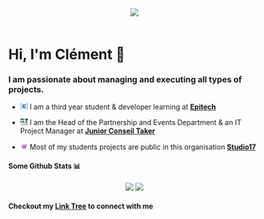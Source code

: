 <div align="center">
<a href="https://github.com/Clement-Fernandes" target="_blank"><img src="https://camo.githubusercontent.com/31a2f49c2960bd98e115c536f78f1781d631d2097cbbd73cb006be1aa526246b/68747470733a2f2f692e696d6775722e636f6d2f4136625747466c2e676966" width=""></a>
</div>

<br>

# Hi, I'm Clément :speech_balloon:

### I am passionate about managing and executing all types of projects.

- <p><img src=".assets/epitech-icon.png" width="15"> I am a third year student & developer learning at <b><a href="https://www.epitech.eu">Epitech</a></b> <a href="https://www.epitech.eu" target="_blank"></a> </p>

- <p><img src=".assets/taker-icon.png" width="15"> I am the Head of the Partnership and Events Department & an IT Project Manager at <b><a href="https://taker.epitech.eu/">Junior Conseil Taker</a></b> <a href="https://taker.epitech.eu" target="_blank"></a> </p>

- <p><img src=".assets/studio17-icon.png" width="15"> Most of my students projects are public in this organisation <b><a href="https://github.com/Studio-17">Studio17</a></b> <a href="https://github.com/Studio-17" target="_blank"></a> </p>

#### Some Github Stats :bar_chart:

<div align="center">
    <img src="https://github-readme-streak-stats.herokuapp.com/?user=Clement-Fernandes&show_icons=true&theme=dark&layout=compact&count_private=true&include_all_commits=true" width="40%"/>
    <img src="https://github-readme-stats.vercel.app/api?username=Clement-Fernandes&show_icons=true&theme=dark&layout=compact&count_private=true&include_all_commits=true" width="40%" />
</div>

#### Checkout my [Link Tree](https://clement-fernandes.github.io/linktree/) to connect with me
